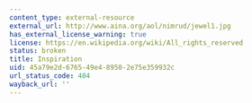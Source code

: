 ```yaml
---
content_type: external-resource
external_url: http://www.aina.org/aol/nimrud/jewel1.jpg
has_external_license_warning: true
license: https://en.wikipedia.org/wiki/All_rights_reserved
status: broken
title: Inspiration
uid: 45a79e2d-6765-49e4-8950-2e75e359932c
url_status_code: 404
wayback_url: ''
---
```

